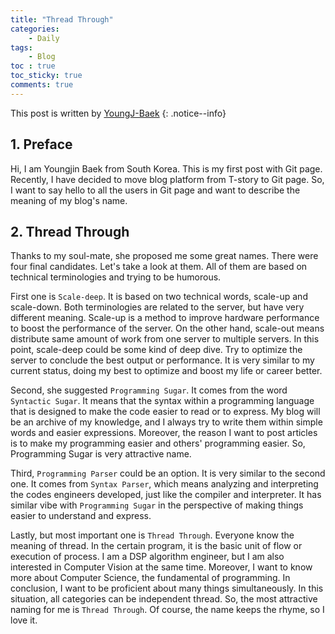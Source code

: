 ```yaml
---
title: "Thread Through"
categories:
    - Daily
tags:
    - Blog
toc : true
toc_sticky: true
comments: true
---
```

This post is written by [YoungJ-Baek](https://github.com/YoungJ-Baek)
{: .notice--info}

## 1. Preface
Hi, I am Youngjin Baek from South Korea. This is my first post with Git page. Recently, I have decided to move blog platform from T-story to Git page. So, I want to say hello to all the users in Git page and want to describe the meaning of my blog's name.

## 2. Thread Through
Thanks to my soul-mate, she proposed me some great names. There were four final candidates. Let's take a look at them. All of them are based on technical terminologies and trying to be humorous.

First one is `Scale-deep`. It is based on two technical words, scale-up and scale-down. Both terminologies are related to the server, but have very different meaning. Scale-up is a method to improve hardware performance to boost the performance of the server. On the other hand, scale-out means distribute same amount of work from one server to multiple servers. In this point, scale-deep could be some kind of deep dive. Try to optimize the server to conclude the best output or performance. It is very similar to my current status, doing my best to optimize and boost my life or career better.

Second, she suggested `Programming Sugar`. It comes from the word `Syntactic Sugar`. It means that the syntax within a programming language that is designed to make the code easier to read or to express. My blog will be an archive of my knowledge, and I always try to write them within simple words and easier expressions. Moreover, the reason I want to post articles is to make my programming easier and others' programming easier. So, Programming Sugar is very attractive name.

Third, `Programming Parser` could be an option. It is very similar to the second one. It comes from `Syntax Parser`, which means analyzing and interpreting the codes engineers developed, just like the compiler and interpreter. It has similar vibe with `Programming Sugar` in the perspective of making things easier to understand and express.

Lastly, but most important one is `Thread Through`. Everyone know the meaning of thread. In the certain program, it is the basic unit of flow or execution of process. I am a DSP algorithm engineer, but I am also interested in Computer Vision at the same time. Moreover, I want to know more about Computer Science, the fundamental of programming. In conclusion, I want to be proficient about many things simultaneously. In this situation, all categories can be independent thread. So, the most attractive naming for me is `Thread Through`. Of course, the name keeps the rhyme, so I love it.